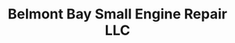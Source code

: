 ---
title: "Belmont Bay Small Engine Repair LLC"
url: /woodbridge/belmont-bay-small-engine-repair-llc/
shop: motorcycle
---